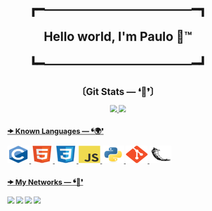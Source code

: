 <h1 align='center'>
┏━————————————━┓

Hello world, I'm Paulo 🦆™

┗━————————————━┛
</h1>
<h2 align='center'>〔Git Stats — ❛📰❜〕 </h2>
<div style="display: inline_block" align="center">
  <a href="https://github.com/fshinkae">
  <img height="180em" src="https://github-readme-stats-eight-theta.vercel.app/api?username=PauloKT&show_icons=true&theme=graywhite&include_all_commits=true&count_private=true"/>
  <img height="180em" src="https://github-readme-stats.vercel.app/api/top-langs/?username=PauloKT&layout=compact&langs_count=7&theme=graywhite"/>
</div>

##

<h3>🠞 Known Languages — ❛🌍❜</h3>
<p>
  <img height="40" width="50" src='https://github.com/devicons/devicon/blob/ca28c779441053191ff11710fe24a9e6c23690d6/icons/c/c-original.svg'>
  <img height="40" width="50" src='https://github.com/devicons/devicon/blob/ca28c779441053191ff11710fe24a9e6c23690d6/icons/html5/html5-original.svg'>
  <img height="40" width="50" src='https://github.com/devicons/devicon/blob/ca28c779441053191ff11710fe24a9e6c23690d6/icons/css3/css3-original.svg'>
  <img height="40" width="50" src='https://github.com/devicons/devicon/blob/ca28c779441053191ff11710fe24a9e6c23690d6/icons/javascript/javascript-original.svg'>
  <img height="40" width="50" src='https://github.com/devicons/devicon/blob/ca28c779441053191ff11710fe24a9e6c23690d6/icons/python/python-original.svg'>
  <img height="40" width="50" src='https://github.com/devicons/devicon/blob/ca28c779441053191ff11710fe24a9e6c23690d6/icons/git/git-original.svg'>
  <img height="40" width="50" src='https://github.com/devicons/devicon/blob/ca28c779441053191ff11710fe24a9e6c23690d6/icons/flask/flask-original.svg'>
</p>

##

<p aling='center'>
  <div>
    <h3>🠞 My Networks — ❛📱❜</h3>
    <a href = "mailto:paulohamaral89@gmail.com"><img src="https://img.shields.io/badge/-Gmail-%23333?style=for-the-badge&logo=gmail&logoColor=white" target="_blank"></a>
    <a href = "https://www.linkedin.com/in/paulo-amaral-3a44631bb/"><img src="https://img.shields.io/badge/LinkedIn-0077B5?style=for-the-badge&logo=linkedin&logoColor=white" target="_blank"></a>
    <a href = "https://www.instagram.com/_paulo.kt/"><img src="https://img.shields.io/badge/Instagram-E4405F?style=for-the-badge&logo=instagram&logoColor=white" target="_blank"></a>
    <a href = "747700922704199702"><img src="https://img.shields.io/badge/Discord-7289DA?style=for-the-badge&logo=discord&logoColor=white" target="_blank"></a>
  </div>
</p>
